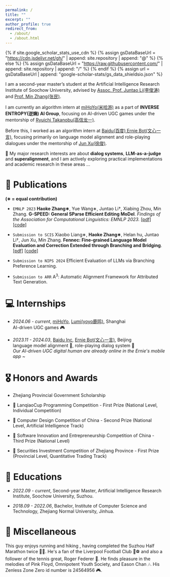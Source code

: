 ```yaml
---
permalink: /
title: ""
excerpt: ""
author_profile: true
redirect_from: 
  - /about/
  - /about.html
---
```


{% if site.google_scholar_stats_use_cdn %}
{% assign gsDataBaseUrl = "https://cdn.jsdelivr.net/gh/" | append: site.repository | append: "@" %}
{% else %}
{% assign gsDataBaseUrl = "https://raw.githubusercontent.com/" | append: site.repository | append: "/" %}
{% endif %}
{% assign url = gsDataBaseUrl | append: "google-scholar-stats/gs_data_shieldsio.json" %}

<span class='anchor' id='about-me'></span>

I am a second-year master’s student at the Artificial Intelligence Research Institute of Soochow University, advised by [Assoc. Prof. Juntao Li(李俊涛)](https://lijuntaopku.github.io/) and [Prof. Min Zhang(张民)](https://scholar.google.com/citations?hl=zh-CN&user=CncXH-YAAAAJ).

I am currently an algorithm intern at [miHoYo(米哈游)](https://www.mihoyo.com/) as a part of **INVERSE ENTROPY(逆熵) AI Group**, focusing on AI-driven UGC games under the mentorship of [Ryuichi Takanobu(高信龙一)](https://truthless11.github.io/).

Before this, I worked as an algorithm intern at [Baidu(百度) Ernie Bot(文心一言)](https://yiyan.baidu.com/), focusing primarily on language model alignment and role-playing dialogues under the mentorship of [Jun Xu(徐俊)](https://scholar.google.com/citations?hl=zh-CN&user=uGy95bgAAAAJ).

🤔 My major research interests are about **dialog systems**, **LLM-as-a-judge** and **superalignment**, and I am actively exploring practical implementations and academic research in these areas ...

# 📝 Publications 
  
**(∗ = equal contribution)**

- ``EMNLP 2023`` **Haoke Zhang∗**, Yue Wang∗, Juntao Li†, Xiabing Zhou, Min Zhang. **G-SPEED: General SParse Efficient Editing MoDel**. *Findings of the Association for Computational Linguistics: EMNLP 2023.* [[pdf]](https://aclanthology.org/2023.findings-emnlp.142.pdf) [[code]](https://github.com/Banner-Z/G-SPEED)

- ``Submission to SCIS`` Xiaobo Liang∗, **Haoke Zhang∗**, Helan hu, Juntao Li†, Jun Xu, Min Zhang. **Fennec: Fine-grained Language Model Evaluation and Correction Extended through Branching and Bridging**. [[pdf]](https://arxiv.org/pdf/2405.12163) [[code]](https://github.com/dropreg/Fennec)

- ``Submission to NIPS 2024`` Efficient Evaluation of LLMs via Branching Preference Learning.

- ``Submission to ARR`` A<sup>3</sup>: Automatic Alignment Framework for Attributed Text Generation.

# 💻 Internships

- *2024.06 - current*, [miHoYo](https://www.mihoyo.com/), [Lumi(yoyo鹿鸣)](https://space.bilibili.com/488836173/), Shanghai  
  AI-driven UGC games 🎮

- *2023.11 - 2024.03*, [Baidu Inc](https://home.baidu.com/), [Ernie Bot(文心一言)](https://yiyan.baidu.com/), Beijing  
  language model alignment 🔁, role-playing dialog system 🤖  
  *Our AI-driven UGC digital human are already online in the Ernie's mobile app ~*

# 🎖 Honors and Awards

- Zhejiang Provincial Government Scholarship

- 🥇 LanqiaoCup Programming Competition - First Prize (National Level, Individual Competition)

- 🥈 Computer Design Competition of China - Second Prize (National Level, Artificial Intelligence Track)

- 🥉 Software Innovation and Entrepreneurship Competition of China - Third Prize (National Level)

- 🥇 Securities Investment Competition of Zhejiang Province - First Prize (Provincial Level, Quantitative Trading Track)

# 📖 Educations

- *2022.09 - current*, Second-year Master, Artificial Intelligence Research Institute, Soochow University, Suzhou.

- *2018.09 - 2022.06*, Bachelor, Institute of Computer Science and Technology, Zhejiang Normal University, Jinhua. 

# 🎁 Miscellaneous
This guy enjoys running and hiking , having completed the Suzhou Half Marathon twice 🏃‍♂️. He's a fan of the Liverpool Football Club 🔴⚽ and also a follower of the tennis great, Roger Federer 🎾. He finds pleasure in the melodies of Pink Floyd, Omnipotent Youth Society, and Eason Chan 🎶. His Zenless Zone Zero id number is 24564956 🎮.
